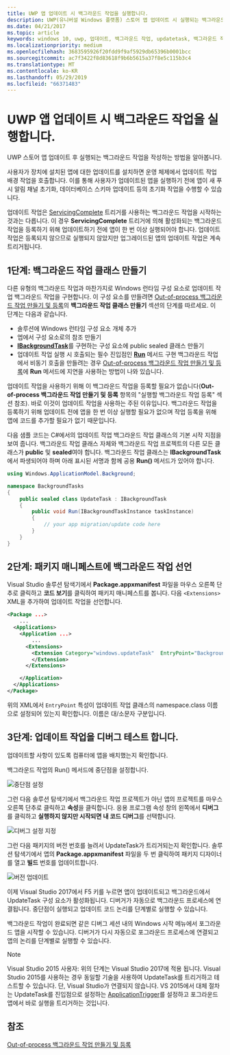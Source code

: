 ```yaml
---
title: UWP 앱 업데이트 시 백그라운드 작업을 실행합니다.
description: UWP(유니버설 Windows 플랫폼) 스토어 앱 업데이트 시 실행되는 백그라운드 작업을 만드는 방법을 알아봅니다.
ms.date: 04/21/2017
ms.topic: article
keywords: windows 10, uwp, 업데이트, 백그라운드 작업, updatetask, 백그라운드 작업
ms.localizationpriority: medium
ms.openlocfilehash: 3683595926f20fdd9f9af5929db65396b0001bcc
ms.sourcegitcommit: ac7f3422f8d83618f9b6b5615a37f8e5c115b3c4
ms.translationtype: MT
ms.contentlocale: ko-KR
ms.lasthandoff: 05/29/2019
ms.locfileid: "66371483"
---
```

# <a name="run-a-background-task-when-your-uwp-app-is-updated"></a>UWP 앱 업데이트 시 백그라운드 작업을 실행합니다.

UWP 스토어 앱 업데이트 후 실행되는 백그라운드 작업을 작성하는 방법을 알아봅니다.

사용자가 장치에 설치된 앱에 대한 업데이트를 설치하면 운영 체제에서 업데이트 작업 배경 작업을 호출합니다. 이를 통해 사용자가 업데이트된 앱을 실행하기 전에 앱이 새 푸시 알림 채널 초기화, 데이터베이스 스키마 업데이트 등의 초기화 작업을 수행할 수 있습니다.

업데이트 작업은 [ServicingComplete](https://docs.microsoft.com/uwp/api/Windows.ApplicationModel.Background.SystemTriggerType) 트리거를 사용하는 백그라운드 작업을 시작하는 것과는 다릅니다. 이 경우 **ServicingComplete** 트리거에 의해 활성화되는 백그라운드 작업을 등록하기 위해 업데이트하기 전에 앱이 한 번 이상 실행되어야 합니다.  업데이트 작업은 등록되지 않으므로 실행되지 않았지만 업그레이드된 앱의 업데이트 작업은 계속 트리거됩니다.

## <a name="step-1-create-the-background-task-class"></a>1단계: 백그라운드 작업 클래스 만들기

다른 유형의 백그라운드 작업과 마찬가지로 Windows 런타임 구성 요소로 업데이트 작업 백그라운드 작업을 구현합니다. 이 구성 요소를 만들려면 [Out-of-process 백그라운드 작업 만들기 및 등록](https://docs.microsoft.com/windows/uwp/launch-resume/create-and-register-a-background-task)의 **백그라운드 작업 클래스 만들기** 섹션의 단계를 따르세요. 이 단계는 다음과 같습니다.

- 솔루션에 Windows 런타임 구성 요소 개체 추가
- 엡에서 구성 요소로의 참조 만들기
- [  **IBackgroundTask**](https://docs.microsoft.com/uwp/api/Windows.ApplicationModel.Background.IBackgroundTask)를 구현하는 구성 요소에 public sealed 클래스 만들기
- 업데이트 작업 실행 시 호출되는 필수 진입점인 [**Run**](https://docs.microsoft.com/uwp/api/windows.applicationmodel.background.ibackgroundtask.) 메서드 구현 백그라운드 작업에서 비동기 호출을 만들려는 경우 [Out-of-process 백그라운드 작업 만들기 및 등록](https://docs.microsoft.com/windows/uwp/launch-resume/create-and-register-a-background-task)에 **Run** 메서드에 지연을 사용하는 방법이 나와 있습니다.

업데이트 작업을 사용하기 위해 이 백그라운드 작업을 등록할 필요가 없습니다(**Out-of-process 백그라운드 작업 만들기 및 등록** 항목의 "실행할 백그라운드 작업 등록" 섹션 참조). 바로 이것이 업데이트 작업을 사용하는 주된 이유입니다. 백그라운드 작업을 등록하기 위해 업데이트 전에 앱을 한 번 이상 실행할 필요가 없으며 작업 등록을 위해 앱에 코드를 추가할 필요가 없기 때문입니다.

다음 샘플 코드는 C#에서의 업데이트 작업 백그라운드 작업 클래스의 기본 시작 지점을 보여 줍니다. 백그라운드 작업 클래스 자체와 백그라운드 작업 프로젝트의 다른 모든 클래스가 **public** 및 **sealed**여야 합니다. 백그라운드 작업 클래스는 **IBackgroundTask**에서 파생되어야 하며 아래 표시된 서명과 함께 공용 **Run()** 메서드가 있어야 합니다.

```cs
using Windows.ApplicationModel.Background;

namespace BackgroundTasks
{
    public sealed class UpdateTask : IBackgroundTask
    {
        public void Run(IBackgroundTaskInstance taskInstance)
        {
            // your app migration/update code here
        }
    }
}
```

## <a name="step-2-declare-your-background-task-in-the-package-manifest"></a>2단계: 패키지 매니페스트에 백그라운드 작업 선언

Visual Studio 솔루션 탐색기에서 **Package.appxmanifest** 파일을 마우스 오른쪽 단추로 클릭하고 **코드 보기**를 클릭하여 패키지 매니페스트를 봅니다. 다음 `<Extensions>` XML을 추가하여 업데이트 작업을 선언합니다.

```XML
<Package ...>
    ...
  <Applications>  
    <Application ...>  
        ...
      <Extensions>  
        <Extension Category="windows.updateTask"  EntryPoint="BackgroundTasks.UpdateTask">  
        </Extension>  
      </Extensions>

    </Application>  
  </Applications>  
</Package>
```

위의 XML에서 `EntryPoint` 특성이 업데이트 작업 클래스의 namespace.class 이름으로 설정되어 있는지 확인합니다. 이름은 대/소문자 구분입니다.

## <a name="step-3-debugtest-your-update-task"></a>3단계: 업데이트 작업을 디버그 테스트 합니다.

업데이트할 사항이 있도록 컴퓨터에 앱을 배치했는지 확인합니다.

백그라운드 작업의 Run() 메서드에 중단점을 설정합니다.

![중단점 설정](images/run-func-breakpoint.png)

그런 다음 솔루션 탐색기에서 백그라운드 작업 프로젝트가 아닌 앱의 프로젝트를 마우스 오른쪽 단추로 클릭하고 **속성**을 클릭합니다. 응용 프로그램 속성 창의 왼쪽에서 **디버그**를 클릭하고 **실행하지 않지만 시작되면 내 코드 디버그**를 선택합니다.

![디버그 설정 지정](images/do-not-launch-but-debug.png)

그런 다음 패키지의 버전 번호를 늘려서 UpdateTask가 트리거되는지 확인합니다. 솔루션 탐색기에서 앱의 **Package.appxmanifest** 파일을 두 번 클릭하여 패키지 디자이너를 열고 **빌드** 번호를 업데이트합니다.

![버전 업데이트](images/bump-version.png)

이제 Visual Studio 2017에서 F5 키를 누르면 앱이 업데이트되고 백그라운드에서 UpdateTask 구성 요소가 활성화됩니다. 디버거가 자동으로 백그라운드 프로세스에 연결됩니다. 중단점이 실행되고 업데이트 코드 논리를 단계별로 실행할 수 있습니다.

백그라운드 작업이 완료되면 같은 디버그 세션 내의 Windows 시작 메뉴에서 포그라운드 앱을 시작할 수 있습니다. 디버거가 다시 자동으로 포그라운드 프로세스에 연결되고 앱의 논리를 단계별로 실행할 수 있습니다.

> [!NOTE]
> Visual Studio 2015 사용자: 위의 단계는 Visual Studio 2017에 적용 됩니다. Visual Studio 2015를 사용하는 경우 동일할 기술을 사용하여 UpdateTask를 트리거하고 테스트할 수 있습니다. 단, Visual Studio가 연결되지 않습니다. VS 2015에서 대체 절차는 UpdateTask를 진입점으로 설정하는 [ApplicationTrigger](https://docs.microsoft.com/windows/uwp/launch-resume/trigger-background-task-from-app)를 설정하고 포그라운드 앱에서 바로 실행을 트리거하는 것입니다.

## <a name="see-also"></a>참조

[Out-of-process 백그라운드 작업 만들기 및 등록](https://docs.microsoft.com/windows/uwp/launch-resume/create-and-register-a-background-task)
